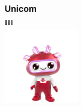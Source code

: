 # Unicom
🚀🚀🚀

![image text](https://github.com/Jiming97/Unicom/blob/fd7c8e95bb14d07b11fca89db3c7cc7ef79de28b/%E2%80%9C%E9%80%9A%E9%80%9A%E2%80%9D-%E6%9C%89%E6%A2%A6%E6%9C%89%E6%96%B9%E5%90%91.gif "创新与智慧同行")
